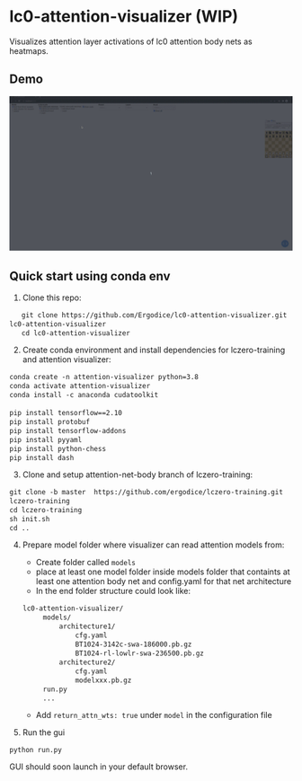 # lc0-attention-visualizer (WIP)
Visualizes attention layer activations of lc0 attention body nets as heatmaps.

## Demo
![](demo/demo.gif)

## Quick start using conda env
1. Clone this repo:
 ```
    git clone https://github.com/Ergodice/lc0-attention-visualizer.git lc0-attention-visualizer
    cd lc0-attention-visualizer
```
2. Create conda environment and install dependencies for lczero-training and attention visualizer:
```
conda create -n attention-visualizer python=3.8
conda activate attention-visualizer
conda install -c anaconda cudatoolkit

pip install tensorflow==2.10
pip install protobuf
pip install tensorflow-addons
pip install pyyaml
pip install python-chess
pip install dash
```

3. Clone and setup attention-net-body branch of lczero-training:
```
git clone -b master  https://github.com/ergodice/lczero-training.git lczero-training
cd lczero-training
sh init.sh
cd ..
```

4. Prepare model folder where visualizer can read attention models from:
   * Create folder called `models`
   * place at least one model folder inside models folder that containts at least one attention body net and config.yaml 
   for that net architecture
   * In the end folder structure could look like:
   ```
   lc0-attention-visualizer/
        models/
            architecture1/
                cfg.yaml
                BT1024-3142c-swa-186000.pb.gz
                BT1024-rl-lowlr-swa-236500.pb.gz
            architecture2/
                cfg.yaml
                modelxxx.pb.gz
        run.py
        ...
    ```
    * Add `return_attn_wts: true` under `model` in the configuration file
 

5. Run the gui
```
python run.py
```

GUI should soon launch in your default browser.